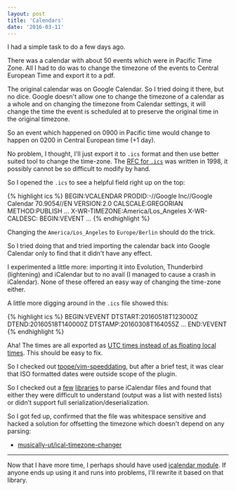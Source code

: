 ```yaml
---
layout: post
title: 'Calendars'
date: '2016-03-11'
---
```


I had a simple task to do a few days ago.

There was a calendar with about 50 events which were in Pacific Time Zone.
All I had to do was to change the timezone of the events to Central European Time and export it to a pdf.

The original calendar was on Google Calendar. So I tried doing it there, but no dice.
Google doesn't allow one to change the timezone of a calendar as a whole and on changing the timezone from Calendar settings, it will change the time the event is scheduled at to preserve the original time in the original timezone.

So an event which happened on 0900 in Pacific time would change to happen on 0200 in Central European time (+1 day).

No problem, I thought, I'll just export it to `.ics` format and then use better suited tool to change the time-zone. The [RFC for `.ics`](https://tools.ietf.org/html/rfc5545) was written in 1998, it possibly cannot be so difficult to modify by hand.

So I opened the `.ics` to see a helpful field right up on the top:

{% highlight ics %}
BEGIN:VCALENDAR
PRODID:-//Google Inc//Google Calendar 70.9054//EN
VERSION:2.0
CALSCALE:GREGORIAN
METHOD:PUBLISH
...
X-WR-TIMEZONE:America/Los_Angeles
X-WR-CALDESC:
BEGIN:VEVENT
...
{% endhighlight %}

Changing the `America/Los_Angeles` to `Europe/Berlin` should do the trick.

So I tried doing that and tried importing the calendar back into Google Calendar only to find that it didn't have any effect.

I experimented a little more: importing it into Evolution, Thunderbird (lightening) and iCalendar but to no avail (I managed to cause a crash in iCalendar).
None of these offered an easy way of changing the time-zone either.

A little more digging around in the `.ics` file showed this:

{% highlight ics %}
BEGIN:VEVENT
DTSTART:20160518T123000Z
DTEND:20160518T140000Z
DTSTAMP:20160308T164055Z
...
END:VEVENT
{% endhighlight %}

Aha! The times are all exported as [UTC times instead of as floating local times](https://tools.ietf.org/html/rfc5545#section-3.3.5).
This should be easy to fix. 

So I checked out [<span class="devicons devicons-github_badge"></span>
tpope/vim-speeddating](https://github.com/tpope/vim-speeddating), but after a brief test, it was clear that
ISO formatted dates were outside scope of the plugin.

So I checked out a [few](https://github.com/mozilla-comm/ical.js/)
[libraries](https://www.npmjs.com/package/ical) to parse iCalendar files and
found that either they were difficult to understand (output was a list with nested lists) or
didn't support full serialization/deserialization.

So I got fed up, confirmed that the file was whitespace sensitive and hacked a solution
for offsetting the timezone which doesn't depend on any parsing:

 - [<span class="devicons devicons-github_badge"></span> musically-ut/ical-timezone-changer](https://github.com/musically-ut/ical-timezone-changer)

----

Now that I have more time, I perhaps should have used [icalendar
module](http://icalendar.readthedocs.org/en/latest/api.html#module-icalendar.cal).
If anyone ends up using it and runs into problems, I'll rewrite it based on
that library.

